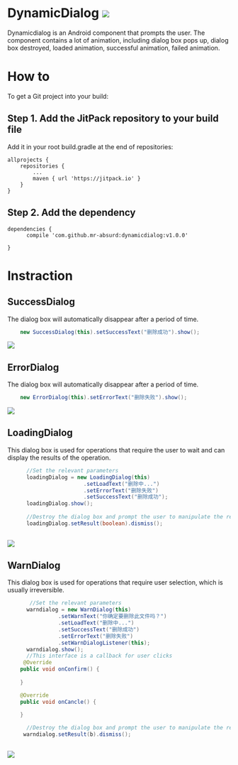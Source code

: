 # DynamicDialog  [![](https://www.jitpack.io/v/mr-absurd/dynamicdialog.svg)](https://www.jitpack.io/#mr-absurd/dynamicdialog)
Dynamicdialog is an Android component that prompts the user. The component contains a lot of animation, including dialog box pops up, dialog box destroyed, loaded animation, successful animation, failed animation.
# How to
To get a Git project into your build:
## Step 1. Add the JitPack repository to your build file
Add it in your root build.gradle at the end of repositories:

	allprojects {
		repositories {
			...
			maven { url 'https://jitpack.io' }
		}
	}
  
## Step 2. Add the dependency

	dependencies {
          compile 'com.github.mr-absurd:dynamicdialog:v1.0.0'
          
	}
  

# Instraction
## SuccessDialog
The dialog box will automatically disappear after a period of time.
```Java
    new SuccessDialog(this).setSuccessText("删除成功").show();
```
![](https://github.com/mr-absurd/DynamicDialog/blob/master/Screenshots/Screenshot_2017-10-02-13-51-51.png)
## ErrorDialog
The dialog box will automatically disappear after a period of time.
```Java
    new ErrorDialog(this).setErrorText("删除失败").show();
```
![](https://github.com/mr-absurd/DynamicDialog/blob/master/Screenshots/Screenshot_2017-10-02-13-51-57.png)

## LoadingDialog
This dialog box is used for operations that require the user to wait and can display the results of the operation.
```Java
      //Set the relevant parameters
      loadingDialog = new LoadingDialog(this)
                        .setLoadText("删除中...")
                        .setErrorText("删除失败")
                        .setSuccessText("删除成功");
      loadingDialog.show();
      
      //Destroy the dialog box and prompt the user to manipulate the results
      loadingDialog.setResult(boolean).dismiss();
      
```
![](https://github.com/mr-absurd/DynamicDialog/blob/master/Screenshots/Screenshot_2017-10-02-14-07-36.png)

## WarnDialog
This dialog box is used for operations that require user selection, which is usually irreversible.
```Java
       //Set the relevant parameters
      warndialog = new WarnDialog(this)
                .setWarnText("你确定要删除此文件吗？")
                .setLoadText("删除中...")
                .setSuccessText("删除成功")
                .setErrorText("删除失败")
                .setWarnDialogListener(this);
      warndialog.show();
      //This interface is a callback for user clicks
     @Override
    public void onConfirm() {
       
    }

    @Override
    public void onCancle() {

    }
    
      //Destroy the dialog box and prompt the user to manipulate the results
     warndialog.setResult(b).dismiss();
    
```
![](https://github.com/mr-absurd/DynamicDialog/blob/master/Screenshots/Screenshot_2017-10-02-14-07-42.png)
